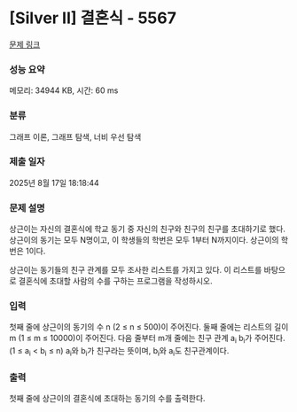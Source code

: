 # [Silver II] 결혼식 - 5567 

[문제 링크](https://www.acmicpc.net/problem/5567) 

### 성능 요약

메모리: 34944 KB, 시간: 60 ms

### 분류

그래프 이론, 그래프 탐색, 너비 우선 탐색

### 제출 일자

2025년 8월 17일 18:18:44

### 문제 설명

<p>상근이는 자신의 결혼식에 학교 동기 중 자신의 친구와 친구의 친구를 초대하기로 했다. 상근이의 동기는 모두 N명이고, 이 학생들의 학번은 모두 1부터 N까지이다. 상근이의 학번은 1이다.</p>

<p>상근이는 동기들의 친구 관계를 모두 조사한 리스트를 가지고 있다. 이 리스트를 바탕으로 결혼식에 초대할 사람의 수를 구하는 프로그램을 작성하시오.</p>

### 입력 

 <p>첫째 줄에 상근이의 동기의 수 n (2 ≤ n ≤ 500)이 주어진다. 둘째 줄에는 리스트의 길이 m (1 ≤ m ≤ 10000)이 주어진다. 다음 줄부터 m개 줄에는 친구 관계 a<sub>i</sub> b<sub>i</sub>가 주어진다. (1 ≤ a<sub>i</sub> < b<sub>i</sub> ≤ n) a<sub>i</sub>와 b<sub>i</sub>가 친구라는 뜻이며, b<sub>i</sub>와 a<sub>i</sub>도 친구관계이다. </p>

### 출력 

 <p>첫째 줄에 상근이의 결혼식에 초대하는 동기의 수를 출력한다.</p>

